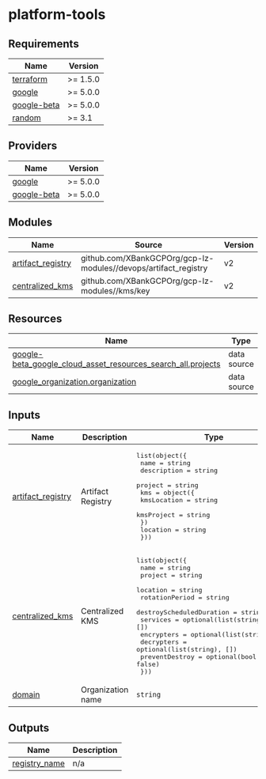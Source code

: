# platform-tools

<!-- BEGINNING OF PRE-COMMIT-TERRAFORM DOCS HOOK -->
## Requirements

| Name | Version |
|------|---------|
| <a name="requirement_terraform"></a> [terraform](#requirement\_terraform) | >= 1.5.0 |
| <a name="requirement_google"></a> [google](#requirement\_google) | >= 5.0.0 |
| <a name="requirement_google-beta"></a> [google-beta](#requirement\_google-beta) | >= 5.0.0 |
| <a name="requirement_random"></a> [random](#requirement\_random) | >= 3.1 |

## Providers

| Name | Version |
|------|---------|
| <a name="provider_google"></a> [google](#provider\_google) | >= 5.0.0 |
| <a name="provider_google-beta"></a> [google-beta](#provider\_google-beta) | >= 5.0.0 |

## Modules

| Name | Source | Version |
|------|--------|---------|
| <a name="module_artifact_registry"></a> [artifact\_registry](#module\_artifact\_registry) | github.com/XBankGCPOrg/gcp-lz-modules//devops/artifact_registry | v2 |
| <a name="module_centralized_kms"></a> [centralized\_kms](#module\_centralized\_kms) | github.com/XBankGCPOrg/gcp-lz-modules//kms/key | v2 |

## Resources

| Name | Type |
|------|------|
| [google-beta_google_cloud_asset_resources_search_all.projects](https://registry.terraform.io/providers/hashicorp/google-beta/latest/docs/data-sources/google_cloud_asset_resources_search_all) | data source |
| [google_organization.organization](https://registry.terraform.io/providers/hashicorp/google/latest/docs/data-sources/organization) | data source |

## Inputs

| Name | Description | Type | Default | Required |
|------|-------------|------|---------|:--------:|
| <a name="input_artifact_registry"></a> [artifact\_registry](#input\_artifact\_registry) | Artifact Registry | <pre>list(object({<br>    name        = string<br>    description = string<br>    project     = string<br>    kms = object({<br>      kmsLocation = string<br>      kmsProject  = string<br>    })<br>    location = string<br>  }))</pre> | n/a | yes |
| <a name="input_centralized_kms"></a> [centralized\_kms](#input\_centralized\_kms) | Centralized KMS | <pre>list(object({<br>    name                     = string<br>    project                  = string<br>    location                 = string<br>    rotationPeriod           = string<br>    destroyScheduledDuration = string<br>    services                 = optional(list(string), [])<br>    encrypters               = optional(list(string), [])<br>    decrypters               = optional(list(string), [])<br>    preventDestroy           = optional(bool, false)<br>  }))</pre> | n/a | yes |
| <a name="input_domain"></a> [domain](#input\_domain) | Organization name | `string` | n/a | yes |

## Outputs

| Name | Description |
|------|-------------|
| <a name="output_registry_name"></a> [registry\_name](#output\_registry\_name) | n/a |
<!-- END OF PRE-COMMIT-TERRAFORM DOCS HOOK -->
